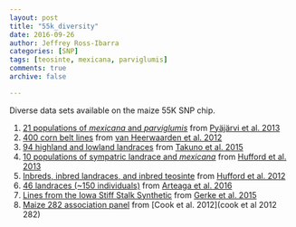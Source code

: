 ```yaml
---
layout: post
title: "55k_diversity"
date: 2016-09-26
author: Jeffrey Ross-Ibarra
categories: [SNP]
tags: [teosinte, mexicana, parviglumis]
comments: true
archive: false

---
```


Diverse data sets available on the maize 55K SNP chip.

1. [21 populations of *mexicana* and *parviglumis*](http://datadryad.org/resource/doi:10.5061/dryad.8m648) from [Pyäjärvi et al. 2013](http://gbe.oxfordjournals.org/content/5/9/1594.full)
2. [400 corn belt lines](https://figshare.com/articles/van_Heerwaarden_et_al_2012/757738) from [van Heerwaarden et al. 2012](http://www.pnas.org/content/early/2012/07/12/1209275109.full.pdf#page=1&view=FitH)
3. [94 highland and lowland landraces](http://www.genetics.org/content/200/4/1297) from [Takuno et al. 2015](http://www.genetics.org/content/200/4/1297)
4. [10 populations of sympatric landrace and *mexicana*](https://figshare.com/articles/Hufford_et_al_2013/766356) from [Hufford et al. 2013](http://www.plosgenetics.org/article/info%3Adoi%2F10.1371%2Fjournal.pgen.1003477)
5. [Inbreds, inbred landraces, and inbred teosinte](https://figshare.com/articles/new_fileset/757736) from [Hufford et al. 2012](http://www.nature.com/ng/journal/v44/n7/full/ng.2309.html)
6. [46 landraces (~150 individuals)](http://datadryad.org/resource/doi:10.5061/dryad.4t20n) from [Arteaga et al. 2016](http://www.ncbi.nlm.nih.gov/pmc/articles/PMC4778591/)
7. [Lines from the Iowa Stiff Stalk Synthetic](https://figshare.com/articles/Gerke_et_al_Iowa_RRS/1515061) from [Gerke et al. 2015](http://www.genetics.org/content/early/2015/09/18/genetics.115.182410)
8. [Maize 282 association panel](http://cbsusrv04.tc.cornell.edu/users/panzea/download.aspx?filegroupid=7) from [Cook et al. 2012](cook et al 2012 282)
